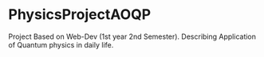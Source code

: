 # PhysicsProjectAOQP
Project Based on Web-Dev (1st year 2nd Semester). Describing Application of Quantum physics in daily life.
